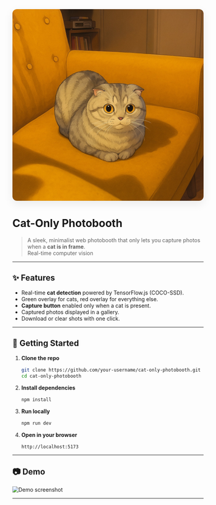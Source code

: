 <p align="center">
  <img src="./public/shifi.jpeg" width="700" style="border-radius:12px; box-shadow:0 8px 24px rgba(0,0,0,0.08);" alt="Shifi" />
</p>

# Cat-Only Photobooth

> A sleek, minimalist web photobooth that only lets you capture photos when a **cat is in frame**.  
> Real-time computer vision

---

## ✨ Features
- Real-time **cat detection** powered by TensorFlow.js (COCO-SSD).
- Green overlay for cats, red overlay for everything else.
- **Capture button** enabled only when a cat is present.
- Captured photos displayed in a gallery.
- Download or clear shots with one click.

---

## 🚀 Getting Started

1. **Clone the repo**
   ```bash
   git clone https://github.com/your-username/cat-only-photobooth.git
   cd cat-only-photobooth
   ```

2. **Install dependencies**
   ```bash
   npm install
   ```

3. **Run locally**
   ```bash
   npm run dev
   ```

4. **Open in your browser**
   ```
   http://localhost:5173
   ```

---

## 📷 Demo

![Demo screenshot](./docs/demo.png)

---
